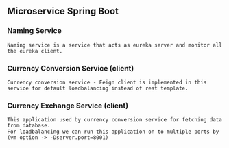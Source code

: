 ## Microservice Spring Boot
### Naming Service
    Naming service is a service that acts as eureka server and monitor all the eureka client.
### Currency Conversion Service (client)
    Currency conversion service - Feign client is implemented in this service for default loadbalancing instead of rest template. 
### Currency Exchange Service (client)
    This application used by currency conversion service for fetching data from database.
    For loadbalancing we can run this application on to multiple ports by (vm option -> -Dserver.port=8001)